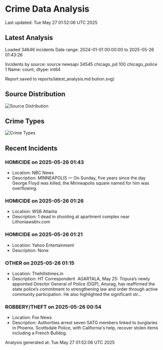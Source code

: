 # Crime Data Analysis
Last updated: Tue May 27 01:52:06 UTC 2025

## Latest Analysis

Loaded 34646 incidents
Date range: 2024-01-01 00:00:00 to 2025-05-26 01:43:26

Incidents by source:
source
newsapi           34545
chicago_pd          100
chicago_police        1
Name: count, dtype: int64

Report saved to reports/latest_analysis.md
bution.svg)

## Source Distribution
![Source Distribution](images/source_distribution.svg)

## Crime Types
![Crime Types](images/crime_types.svg)

## Recent Incidents

### HOMICIDE on 2025-05-26 01:43
- Location: NBC News
- Description: MINNEAPOLIS — On Sunday, five years since the day George Floyd was killed, the Minneapolis square named for him was overflowing.


### HOMICIDE on 2025-05-26 01:26
- Location: WSB Atlanta
- Description: 1 dead in shooting at apartment complex near Lithoniawsbtv.com


### HOMICIDE on 2025-05-26 01:21
- Location: Yahoo Entertainment
- Description: None


### OTHER on 2025-05-26 01:15
- Location: Thehillstimes.in
- Description: HT Correspondent  AGARTALA, May 25: Tripura’s newly appointed Director General of Police (DGP), Anurag, has reaffirmed the state police’s commitment to strengthening law and order through active community participation. He also highlighted the significant str…


### ROBBERY/THEFT on 2025-05-26 00:54
- Location: Fox News
- Description: Authorities arrest seven SATG members linked to burglaries in Phoenix. Scottsdale Police, with California's help, recover stolen items including a French Bulldog.

Analysis generated at: Tue May 27 01:52:06 UTC 2025
